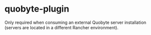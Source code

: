 quobyte-plugin
==============

Only required when consuming an external Quobyte server installation (servers are located in a different Rancher environment).